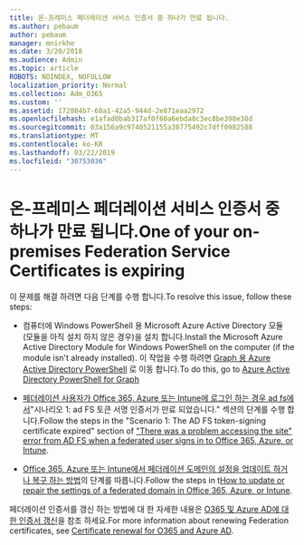```yaml
---
title: 온-프레미스 페더레이션 서비스 인증서 중 하나가 만료 됩니다.
ms.author: pebaum
author: pebaum
manager: mnirkhe
ms.date: 3/20/2018
ms.audience: Admin
ms.topic: article
ROBOTS: NOINDEX, NOFOLLOW
localization_priority: Normal
ms.collection: Adm_O365
ms.custom: ''
ms.assetid: 172084b7-68a1-42a5-944d-2e871eaa2972
ms.openlocfilehash: e1afad0bab317af0f60a6ebda8c3ec8be398e38d
ms.sourcegitcommit: 03a156a9c9740521155a30775492c7dff0982588
ms.translationtype: MT
ms.contentlocale: ko-KR
ms.lasthandoff: 03/22/2019
ms.locfileid: "30753036"
---
```

# <a name="one-of-your-on-premises-federation-service-certificates-is-expiring"></a><span data-ttu-id="8faa1-102">온-프레미스 페더레이션 서비스 인증서 중 하나가 만료 됩니다.</span><span class="sxs-lookup"><span data-stu-id="8faa1-102">One of your on-premises Federation Service Certificates is expiring</span></span>

<span data-ttu-id="8faa1-103">이 문제를 해결 하려면 다음 단계를 수행 합니다.</span><span class="sxs-lookup"><span data-stu-id="8faa1-103">To resolve this issue, follow these steps:</span></span>
  
- <span data-ttu-id="8faa1-104">컴퓨터에 Windows PowerShell 용 Microsoft Azure Active Directory 모듈 (모듈을 아직 설치 하지 않은 경우)을 설치 합니다.</span><span class="sxs-lookup"><span data-stu-id="8faa1-104">Install the Microsoft Azure Active Directory Module for Windows PowerShell on the computer (if the module isn't already installed).</span></span> <span data-ttu-id="8faa1-105">이 작업을 수행 하려면 [Graph 용 Azure Active Directory PowerShell](https://docs.microsoft.com/powershell/azure/active-directory/install-adv2?view=azureadps-2.0) 로 이동 합니다.</span><span class="sxs-lookup"><span data-stu-id="8faa1-105">To do this, go to [Azure Active Directory PowerShell for Graph ](https://docs.microsoft.com/powershell/azure/active-directory/install-adv2?view=azureadps-2.0)</span></span>
    
- <span data-ttu-id="8faa1-106">[페더레이션 사용자가 Office 365, Azure 또는 Intune에 로그인 하는 경우 ad fs에서](https://support.microsoft.com/help/2713898/there-was-a-problem-accessing-the-site-error-from-ad-fs-when-a-federat)"시나리오 1: ad FS 토큰 서명 인증서가 만료 되었습니다." 섹션의 단계를 수행 합니다.</span><span class="sxs-lookup"><span data-stu-id="8faa1-106">Follow the steps in the "Scenario 1: The AD FS token-signing certificate expired" section of ["There was a problem accessing the site" error from AD FS when a federated user signs in to Office 365, Azure, or Intune](https://support.microsoft.com/help/2713898/there-was-a-problem-accessing-the-site-error-from-ad-fs-when-a-federat).</span></span>
    
- <span data-ttu-id="8faa1-107">[Office 365, Azure 또는 Intune에서 페더레이션 도메인의 설정을 업데이트 하거나 복구 하는 방법](https://support.microsoft.com/help/2647048/how-to-update-or-repair-the-settings-of-a-federated-domain-in-office-3)의 단계를 따릅니다.</span><span class="sxs-lookup"><span data-stu-id="8faa1-107">Follow the steps in t[How to update or repair the settings of a federated domain in Office 365, Azure, or Intune](https://support.microsoft.com/help/2647048/how-to-update-or-repair-the-settings-of-a-federated-domain-in-office-3).</span></span>
    
<span data-ttu-id="8faa1-108">페더레이션 인증서를 갱신 하는 방법에 대 한 자세한 내용은 [O365 및 Azure AD에 대 한 인증서 갱신](https://docs.microsoft.com/azure/active-directory/connect/active-directory-aadconnect-o365-certs)을 참조 하세요.</span><span class="sxs-lookup"><span data-stu-id="8faa1-108">For more information about renewing Federation certificates, see [Certificate renewal for O365 and Azure AD](https://docs.microsoft.com/azure/active-directory/connect/active-directory-aadconnect-o365-certs).</span></span>
  

